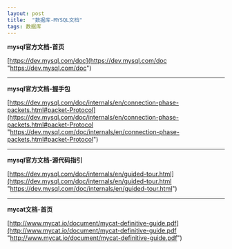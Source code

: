 ```yaml
---
layout: post
title:  "数据库-MYSQL文档"
tags: 数据库
---
```


**mysql官方文档-首页**

[https://dev.mysql.com/doc](https://dev.mysql.com/doc "https://dev.mysql.com/doc")

 ---

 **mysql官方文档-握手包**
 
[https://dev.mysql.com/doc/internals/en/connection-phase-packets.html#packet-Protocol](https://dev.mysql.com/doc/internals/en/connection-phase-packets.html#packet-Protocol "https://dev.mysql.com/doc/internals/en/connection-phase-packets.html#packet-Protocol")

---
 
 **mysql官方文档-源代码指引**

[https://dev.mysql.com/doc/internals/en/guided-tour.html](https://dev.mysql.com/doc/internals/en/guided-tour.html "https://dev.mysql.com/doc/internals/en/guided-tour.html")

---
 
 **mycat文档-首页**

[http://www.mycat.io/document/mycat-definitive-guide.pdf](http://www.mycat.io/document/mycat-definitive-guide.pdf "http://www.mycat.io/document/mycat-definitive-guide.pdf")
